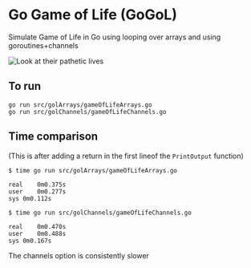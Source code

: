 # Go Game of Life (GoGoL)

Simulate Game of Life in Go using looping over arrays and using goroutines+channels

![Look at their pathetic lives](https://media.giphy.com/media/xUA7aPDIIviSXVFm12/giphy.gif)

## To run

```
go run src/golArrays/gameOfLifeArrays.go
go run src/golChannels/gameOfLifeChannels.go
```

## Time comparison

(This is after adding a return in the first lineof the `PrintOutput` function)

```
$ time go run src/golArrays/gameOfLifeArrays.go 

real	0m0.375s
user	0m0.277s
sys	0m0.112s

$ time go run src/golChannels/gameOfLifeChannels.go

real	0m0.470s
user	0m0.488s
sys	0m0.167s
```

The channels option is consistently slower
